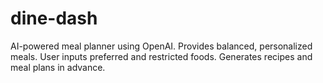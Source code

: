 # dine-dash
AI-powered meal planner using OpenAI. Provides balanced, personalized meals. User inputs preferred and restricted foods. Generates recipes and meal plans in advance.

